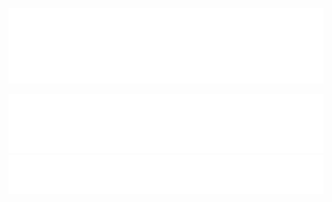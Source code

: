 ![lv10logo](/images/lvl10_transparent_logo_2k.png)

<img src="images/button_spanish_no_select.png" onmouseover="this.src='images/button_spanish_select.png'" onmouseout="this.src='images/button_spanish_no_select.png'" /><img src="images/button_english_no_select.png" onmouseover="this.src='images/button_english_select.png'" onmouseout="this.src='images/button_english_no_select.png'" />



